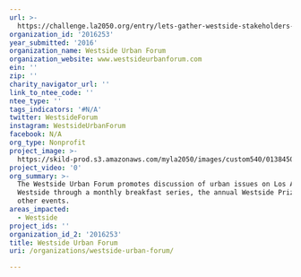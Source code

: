 ```yaml
---
url: >-
  https://challenge.la2050.org/entry/lets-gather-westside-stakeholders-to-connect-and-establish-common-ground-across-city-limits
organization_id: '2016253'
year_submitted: '2016'
organization_name: Westside Urban Forum
organization_website: www.westsideurbanforum.com
ein: ''
zip: ''
charity_navigator_url: ''
link_to_ntee_code: ''
ntee_type: ''
tags_indicators: '#N/A'
twitter: WestsideForum
instagram: WestsideUrbanForum
facebook: N/A
org_type: Nonprofit
project_image: >-
  https://skild-prod.s3.amazonaws.com/myla2050/images/custom540/0138450996741-team90.jpeg
project_video: '0'
org_summary: >-
  The Westside Urban Forum promotes discussion of urban issues on Los Angeles'
  Westside through a monthly breakfast series, the annual Westside Prize, and
  other events.
areas_impacted:
  - Westside
project_ids: ''
organization_id_2: '2016253'
title: Westside Urban Forum
uri: /organizations/westside-urban-forum/

---
```

